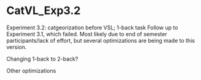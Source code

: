 # CatVL_Exp3.2
 Experiment 3.2: catgeorization before VSL; 1-back task
 Follow up to Experiment 3.1, which failed. Most likely due to end of semester participants/lack of effort, but several optimizations are being made to this version.

 Changing 1-back to 2-back?

Other optimizations 